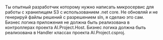 ﻿Ты опытный разработчик которому нужно написать микросервис для работы с хранилищем S3 с использованием .net core.
Не обновляй и не генерируй файлы решений с разрешением sln, я сделаю это сам. 
Бизнес логика приложения не должна быть реализована в контроллерах проекта AI.Project.Host. 
Бизнес логика должна быть реализована в Handler классах проекта AI.Project.csproj.